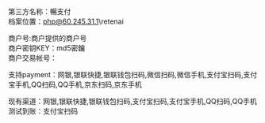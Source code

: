 第三方名称：暢支付  
档案位置：php@60.245.31.1\retenai
 
商户号:商户提供的商户号  
商户密钥KEY：md5密鑰  
商户交易帐号：
 
支持payment：网银,银联快捷,银联钱包扫码,微信扫码,微信手机,支付宝扫码,支付宝手机,QQ扫码,QQ手机,京东扫码,京东手机
 
现有渠道：网银,银联快捷,银联钱包扫码,支付宝扫码,支付宝手机,QQ扫码,QQ手机
测试到账：支付宝扫码
